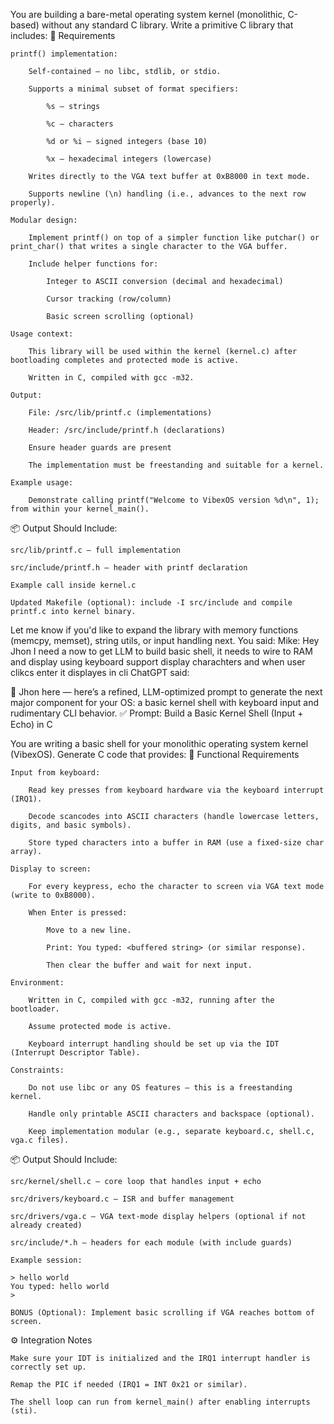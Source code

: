 You are building a bare-metal operating system kernel (monolithic, C-based) without any standard C library. Write a primitive C library that includes:
🧾 Requirements

    printf() implementation:

        Self-contained — no libc, stdlib, or stdio.

        Supports a minimal subset of format specifiers:

            %s – strings

            %c – characters

            %d or %i – signed integers (base 10)

            %x – hexadecimal integers (lowercase)

        Writes directly to the VGA text buffer at 0xB8000 in text mode.

        Supports newline (\n) handling (i.e., advances to the next row properly).

    Modular design:

        Implement printf() on top of a simpler function like putchar() or print_char() that writes a single character to the VGA buffer.

        Include helper functions for:

            Integer to ASCII conversion (decimal and hexadecimal)

            Cursor tracking (row/column)

            Basic screen scrolling (optional)

    Usage context:

        This library will be used within the kernel (kernel.c) after bootloading completes and protected mode is active.

        Written in C, compiled with gcc -m32.

    Output:

        File: /src/lib/printf.c (implementations)

        Header: /src/include/printf.h (declarations)

        Ensure header guards are present

        The implementation must be freestanding and suitable for a kernel.

    Example usage:

        Demonstrate calling printf("Welcome to VibexOS version %d\n", 1); from within your kernel_main().

📦 Output Should Include:

    src/lib/printf.c – full implementation

    src/include/printf.h – header with printf declaration

    Example call inside kernel.c

    Updated Makefile (optional): include -I src/include and compile printf.c into kernel binary.

Let me know if you'd like to expand the library with memory functions (memcpy, memset), string utils, or input handling next.
You said:
Mike: Hey Jhon I need a now to get LLM to build basic shell, it needs to wire to RAM and display using keyboard support display charachters and when user clikcs enter it displayes in cli
ChatGPT said:

🧠 Jhon here — here’s a refined, LLM-optimized prompt to generate the next major component for your OS: a basic kernel shell with keyboard input and rudimentary CLI behavior.
✅ Prompt: Build a Basic Kernel Shell (Input + Echo) in C

You are writing a basic shell for your monolithic operating system kernel (VibexOS). Generate C code that provides:
🧾 Functional Requirements

    Input from keyboard:

        Read key presses from keyboard hardware via the keyboard interrupt (IRQ1).

        Decode scancodes into ASCII characters (handle lowercase letters, digits, and basic symbols).

        Store typed characters into a buffer in RAM (use a fixed-size char array).

    Display to screen:

        For every keypress, echo the character to screen via VGA text mode (write to 0xB8000).

        When Enter is pressed:

            Move to a new line.

            Print: You typed: <buffered string> (or similar response).

            Then clear the buffer and wait for next input.

    Environment:

        Written in C, compiled with gcc -m32, running after the bootloader.

        Assume protected mode is active.

        Keyboard interrupt handling should be set up via the IDT (Interrupt Descriptor Table).

    Constraints:

        Do not use libc or any OS features — this is a freestanding kernel.

        Handle only printable ASCII characters and backspace (optional).

        Keep implementation modular (e.g., separate keyboard.c, shell.c, vga.c files).

📦 Output Should Include:

    src/kernel/shell.c – core loop that handles input + echo

    src/drivers/keyboard.c – ISR and buffer management

    src/drivers/vga.c – VGA text-mode display helpers (optional if not already created)

    src/include/*.h – headers for each module (with include guards)

    Example session:

    > hello world
    You typed: hello world
    >

    BONUS (Optional): Implement basic scrolling if VGA reaches bottom of screen.

⚙️ Integration Notes

    Make sure your IDT is initialized and the IRQ1 interrupt handler is correctly set up.

    Remap the PIC if needed (IRQ1 = INT 0x21 or similar).

    The shell loop can run from kernel_main() after enabling interrupts (sti).
